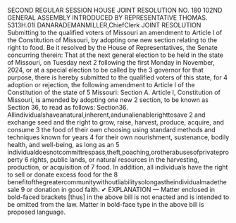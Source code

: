SECOND REGULAR SESSION
HOUSE JOINT
RESOLUTION NO. 180
102ND GENERAL ASSEMBLY
INTRODUCED BY REPRESENTATIVE THOMAS.
5313H.01I DANARADEMANMILLER,ChiefClerk
JOINT RESOLUTION
Submitting to the qualified voters of Missouri an amendment to Article I of the Constitution
of Missouri, by adopting one new section relating to the right to food.
Be it resolved by the House of Representatives, the Senate concurring therein:
That at the next general election to be held in the state of Missouri, on Tuesday next
2 following the first Monday in November, 2024, or at a special election to be called by the
3 governor for that purpose, there is hereby submitted to the qualified voters of this state, for
4 adoption or rejection, the following amendment to Article I of the Constitution of the state of
5 Missouri:
Section A. Article I, Constitution of Missouri, is amended by adopting one new
2 section, to be known as Section 36, to read as follows:
Section36. Allindividualshaveanatural,inherent,andunalienablerighttosave
2 and exchange seed and the right to grow, raise, harvest, produce, acquire, and consume
3 the food of their own choosing using standard methods and techniques known for years
4 for their own nourishment, sustenance, bodily health, and well-being, as long as an
5 individualdoesnotcommittrespass,theft,poaching,orotherabusesofprivateproperty
6 rights, public lands, or natural resources in the harvesting, production, or acquisition of
7 food. In addition, all individuals have the right to sell or donate excess food for the
8 benefitofthegreatercommunitywithoutliabilitysolongastheindividualmadethesale
9 or donation in good faith.
✔
EXPLANATION — Matter enclosed in bold-faced brackets [thus] in the above bill is not enacted and is
intended to be omitted from the law. Matter in bold-face type in the above bill is proposed language.